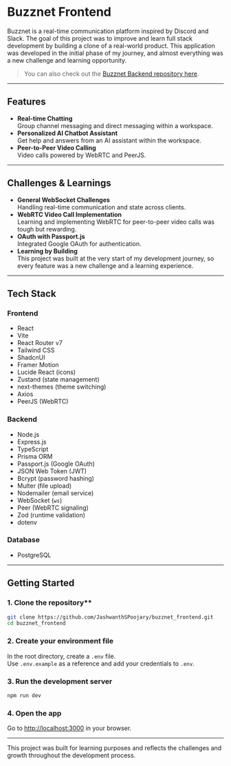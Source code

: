 # Buzznet Frontend

Buzznet is a real-time communication platform inspired by Discord and Slack. The goal of this project was to improve and learn full stack development by building a clone of a real-world product. This application was developed in the initial phase of my journey, and almost everything was a new challenge and learning opportunity.

> You can also check out the [Buzznet Backend repository here](https://github.com/JashwanthSPoojary/buzznet_backend).

---

## Features

- **Real-time Chatting**  
  Group channel messaging and direct messaging within a workspace.
- **Personalized AI Chatbot Assistant**  
  Get help and answers from an AI assistant within the workspace.
- **Peer-to-Peer Video Calling**  
  Video calls powered by WebRTC and PeerJS.

---

## Challenges & Learnings

- **General WebSocket Challenges**  
  Handling real-time communication and state across clients.
- **WebRTC Video Call Implementation**  
  Learning and implementing WebRTC for peer-to-peer video calls was tough but rewarding.
- **OAuth with Passport.js**  
  Integrated Google OAuth for authentication.
- **Learning by Building**  
  This project was built at the very start of my development journey, so every feature was a new challenge and a learning experience.

---

## Tech Stack

### Frontend

- React
- Vite
- React Router v7
- Tailwind CSS
- ShadcnUI
- Framer Motion
- Lucide React (icons)
- Zustand (state management)
- next-themes (theme switching)
- Axios
- PeerJS (WebRTC)

### Backend

- Node.js
- Express.js
- TypeScript
- Prisma ORM
- Passport.js (Google OAuth)
- JSON Web Token (JWT)
- Bcrypt (password hashing)
- Multer (file upload)
- Nodemailer (email service)
- WebSocket (`ws`)
- Peer (WebRTC signaling)
- Zod (runtime validation)
- dotenv

### Database

- PostgreSQL

---

## Getting Started
### 1. Clone the repository**  
   ```bash
   git clone https://github.com/JashwanthSPoojary/buzznet_frontend.git
   cd buzznet_frontend
   ```
### 2. Create your environment file

In the root directory, create a `.env` file.  
Use `.env.example` as a reference and add your credentials to `.env`.


### 3. Run the development server

```bash
npm run dev
```

### 4. Open the app

Go to [http://localhost:3000](http://localhost:3000) in your browser.

---

This project was built for learning purposes and reflects the challenges and growth throughout the development process.

